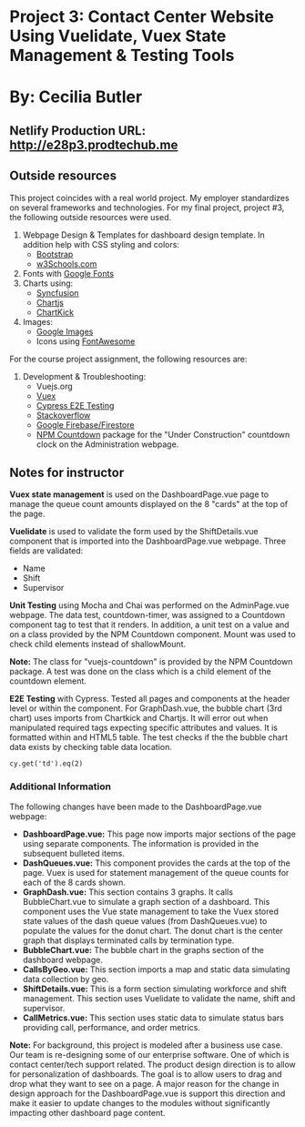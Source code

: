 # Project 3:  Contact Center Website Using Vuelidate, Vuex State Management & Testing Tools
# By: Cecilia Butler
## Netlify Production URL: http://e28p3.prodtechub.me

## Outside resources
This project coincides with a real world project.  My employer standardizes on several frameworks and technologies.  For my final project, project #3,  the following outside resources were used.  
1. Webpage Design & Templates for dashboard design template.  In addition help with CSS styling and colors: 
	- [Bootstrap](https://getbootstrap.com/)
	- [w3Schools.com](https://www.w3schools.com/Css/css_rwd_templates.asp) 
2. Fonts with [Google Fonts](https://fonts.google.com/)
3. Charts using:
	- [Syncfusion](https://www.syncfusion.com/)
	- [Chartjs](https://www.chartjs.org/)
	- [ChartKick](https://chartkick.com/)
4. Images: 
	- [Google Images](https://images.google.com/)
	- Icons using [FontAwesome](https://fontawesome.com/)

For the course project assignment, the following resources are: 
1. Development & Troubleshooting: 
	- Vuejs.org
	- [Vuex](https://vuex.vuejs.org/)
	- [Cypress E2E Testing](https://www.cypress.io/)
	- [Stackoverflow](https://stackoverflow.com/)
	- [Google Firebase/Firestore](https://firebase.google.com/)
	- [NPM Countdown](https://www.npmjs.com/package/vuejs-countdown) package for the "Under Construction" countdown clock on the Administration webpage.


## Notes for instructor
**Vuex state management** is used on the DashboardPage.vue page to manage the queue count amounts displayed on the 8 "cards" at the top of the page.

**Vuelidate** is used to validate the form used by the ShiftDetails.vue component that is imported into the DashboardPage.vue webpage.  Three fields are validated: 

 - Name
 - Shift
 - Supervisor

**Unit Testing**  using Mocha and Chai was performed on the AdminPage.vue webpage.  The data test, countdown-timer, was assigned to a Countdown component tag to test that it renders.  In addition, a unit test on a value and on a class provided by the NPM Countdown component.  Mount was used to check child elements instead of shallowMount.

**Note:**  The class for "vuejs-countdown" is provided by the NPM Countdown package.  A test was done on the class which is a child element of the countdown element.  

**E2E Testing** with Cypress.  Tested all pages and components at the header level or within the component.  For GraphDash.vue, the bubble chart (3rd chart) uses imports from Chartkick and Chartjs.  It will error out when manipulated required tags expecting specific attributes and values.  It is formatted within and HTML5 table.  The test checks if the the bubble chart data exists by checking table data location.

    cy.get('td').eq(2)


### Additional Information
The following changes have been made to the DashboardPage.vue webpage:
 - **DashboardPage.vue:**  This page now imports major sections of the page using separate components.  The information is provided in the subsequent bulleted items.
 - **DashQueues.vue:**  This component provides the cards at the top of the page.  Vuex is used for statement management of the queue counts for each of the 8 cards shown.
 - **GraphDash.vue:**  This section contains 3 graphs.  It calls BubbleChart.vue to simulate a graph section of a dashboard.  This component uses the Vue state management to take the Vuex stored state values of the dash queue values (from DashQueues.vue) to populate the values for the donut chart.  The donut chart is the center graph that displays terminated calls by termination type.
 - **BubbleChart.vue:**  The bubble chart in the graphs section of the dashboard webpage.
 - **CallsByGeo.vue:** This section imports a map and static data simulating data collection by geo.
 - **ShiftDetails.vue:**  This is a form section simulating workforce and shift management.  This section uses Vuelidate to validate the name, shift and supervisor.
 - **CallMetrics.vue:**  This section uses static data to simulate status bars providing call, performance, and order metrics.

**Note:**  For background, this project is modeled after a business use case.   Our team is re-designing some of our enterprise software.  One of which is contact center/tech support related.  The product design direction is to allow for personalization of dashboards.  The goal is to allow users to drag and drop what they want to see on a page.  A major reason for the change in design approach for the DashboardPage.vue is support this direction and make it easier to update changes to the modules without significantly impacting other dashboard page content.
